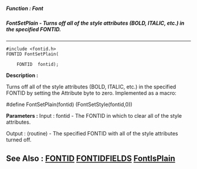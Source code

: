 ##### Function : Font
##### FontSetPlain - Turns off all of the style attributes (BOLD, ITALIC, etc.) in the specified FONTID.
---
```
#include <fontid.h>
FONTID FontSetPlain(

	FONTID  fontid);
```
**Description :**

Turns off all of the style attributes (BOLD, ITALIC, etc.) in the specified 
FONTID by setting the Attribute byte to zero.  Implemented as a macro:

#define FontSetPlain(fontid) (FontSetStyle(fontid,0))

**Parameters :**
Input :
fontid  -  The FONTID in which to clear all of the style attributes.

Output :
(routine)  -  The specified FONTID with all of the style attributes turned off.



**See Also :**
[FONTID](/domino-c-api-docs/reference/Data/FONTID)
[FONTIDFIELDS](/domino-c-api-docs/reference/Data/FONTIDFIELDS)
[FontIsPlain](/domino-c-api-docs/reference/Func/FontIsPlain)
---
